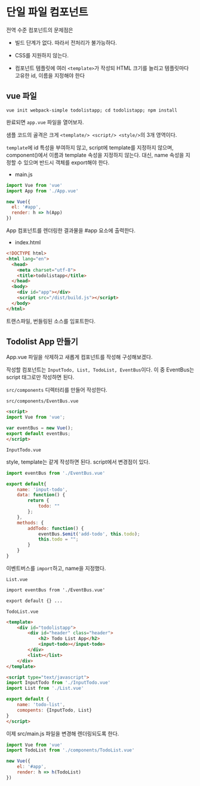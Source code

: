# 단일 파일 컴포넌트

전역 수준 컴포넌트의 문제점은

* 빌드 단계가 없다. 따라서 전처리가 불가능하다.

* CSS를 지원하지 않는다.

* 컴포넌트 템플릿에 여러 `<template>`가 작성되 HTML 크기를 늘리고 템플릿마다 고유한 id, 이름을 지정해야 한다

## vue 파일

`vue init webpack-simple todolistapp; cd todolistapp; npm install`

완료되면 `app.vue` 파일을 열어보자.

샘플 코드의 골격은 크게 `<template/> <script/> <style/>`의 3개 영역이다.

`template`에 id 특성을 부여하지 않고, script에 template를 지정하지 않으며, component()에서 이름과 template 속성을 지정하지 않는다.
대신, name 속성을 지정할 수 있으며 반드시 객체를 export해야 한다.

* main.js

```js
import Vue from 'vue'
import App from './App.vue'

new Vue({
  el: '#app',
  render: h => h(App)
})
```

App 컴포넌트를 렌더링한 결과물을 #app 요소에 출력한다.

* index.html

```html
<!DOCTYPE html>
<html lang="en">
  <head>
    <meta charset="utf-8">
    <title>todolistapp</title>
  </head>
  <body>
    <div id="app"></div>
    <script src="/dist/build.js"></script>
  </body>
</html>
```

트랜스파일, 번들링된 소스를 임포트한다.

## Todolist App 만들기

App.vue 파일을 삭제하고 새롭게 컴포넌트를 작성해 구성해보겠다.

작성할 컴포넌트는 `InputTodo, List, TodoList, EventBus`이다. 이 중 EventBus는 script 태그로만 작성하면 된다.

`src/components` 디렉터리를 만들어 작성한다.

`src/components/EventBus.vue`

```html
<script>
import Vue from 'vue';

var eventBus = new Vue();
export default eventBus;
</script>
```

`InputTodo.vue`

style, template는 같게 작성하면 된다.
script에서 변경점이 있다.

```js
import eventBus from './EventBus.vue'

export default{
    name: 'input-todo',
    data: function() {
        return {
            todo: ""
        };
    },
    methods: {
        addTodo: function() {
            eventBus.$emit('add-todo', this.todo);
            this.todo = "";
        }
    }
}
```

이벤트버스를 `import`하고, name을 지정했다.

`List.vue`

```html
import eventBus from './EventBus.vue'

export default {} ...
```

`TodoList.vue`

```html
<template>
    <div id="todolistapp">
        <div id="header" class="header">
            <h2> Todo List App</h2>
            <input-todo></input-todo>
        </div>
        <list></list>
    </div>
</template>

<script type="text/javascript">
import InputTodo from './InputTodo.vue'
import List from './List.vue'

export default {
    name: 'todo-list',
    comopents: {InputTodo, List}
}
</script>
```

이제 src/main.js 파일을 변경해 렌더링되도록 한다.

```js
import Vue from 'vue'
import TodoList from './components/TodoList.vue'

new Vue({
    el: '#app',
    render: h => h(TodoList)
})
```
